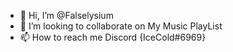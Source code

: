 - 👋 Hi, I’m @Falselysium
- 💞️ I’m looking to collaborate on My Music PlayList
- 📫 How to reach me Discord {IceCold#6969}

<!---
Falselysium/Falselysium is a ✨ special ✨ repository because its `README.md` (this file) appears on your GitHub profile.
You can click the Preview link to take a look at your changes.
--->
